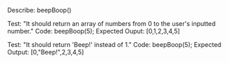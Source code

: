 Describe: beepBoop()

Test: "It should return an array of numbers from 0 to the user's inputted number."
Code: beepBoop(5);
Expected Ouput: [0,1,2,3,4,5]

Test: "It should return 'Beep!' instead of 1."
Code: beepBoop(5);
Expected Output: [0,"Beep!",2,3,4,5]